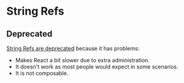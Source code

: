 # String Refs

## Deprecated

[String Refs are deprecated](https://reactjs.org/docs/refs-and-the-dom.html#legacy-api-string-refs) because it has problems:
* Makes React a bit slower due to extra administration.
* It doesn't work as most people would expect in some scenarios.
* It is not composable.